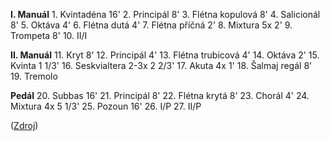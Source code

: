 **I. Manuál**
1\. Kvintadéna 16'
2. Principál 8'
3. Flétna kopulová 8'
4. Salicionál 8'
5. Oktáva 4'
6. Flétna dutá 4'
7. Flétna příčná 2'
8. Mixtura 5x 2'
9. Trompeta 8'
10. II/I

**II. Manuál**
11. Kryt 8'
12. Principál 4'
13. Flétna trubicová 4'
14. Oktáva 2'
15. Kvinta 1 1/3'
16. Seskvialtera 2-3x 2 2/3'
17. Akuta 4x 1'
18. Šalmaj regál 8'
19. Tremolo

**Pedál**
20. Subbas 16'
21. Principál 8'
22. Flétna krytá 8'
23. Chorál 4'
24. Mixtura 4x 5 1/3'
25. Pozoun 16'
26. I/P
27. II/P

([Zdroj](https://theses.cz/id/ev7b8g/))
